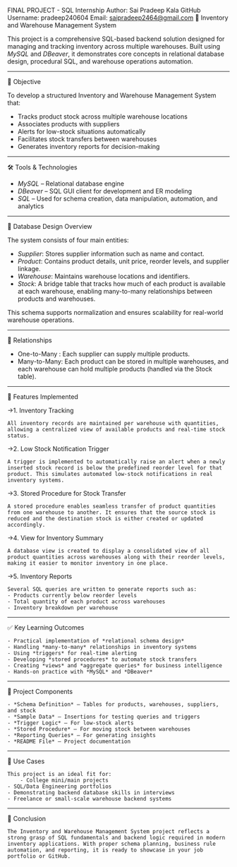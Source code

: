 FINAL PROJECT - SQL Internship
Author: Sai Pradeep Kala
GitHub Username: pradeep240604
Email: saipradeep2464@gmail.com
🏬 Inventory and Warehouse Management System

This project is a comprehensive SQL-based backend solution designed for managing and tracking inventory across multiple warehouses. Built using *MySQL* and *DBeaver*, it demonstrates core concepts in relational database design, procedural SQL, and warehouse operations automation.

---

🎯 Objective

To develop a structured Inventory and Warehouse Management System that:
- Tracks product stock across multiple warehouse locations
- Associates products with suppliers
- Alerts for low-stock situations automatically
- Facilitates stock transfers between warehouses
- Generates inventory reports for decision-making

---

🛠 Tools & Technologies

- *MySQL* – Relational database engine
- *DBeaver* – SQL GUI client for development and ER modeling
- *SQL* – Used for schema creation, data manipulation, automation, and analytics

---

🧱 Database Design Overview

The system consists of four main entities:

- *Supplier*: Stores supplier information such as name and contact.
- *Product*: Contains product details, unit price, reorder levels, and supplier linkage.
- *Warehouse*: Maintains warehouse locations and identifiers.
- *Stock*: A bridge table that tracks how much of each product is available at each warehouse, enabling many-to-many relationships between products and warehouses.

This schema supports normalization and ensures scalability for real-world warehouse operations.

---

🔗 Relationships

-  One-to-Many : Each supplier can supply multiple products.
-  Many-to-Many: Each product can be stored in multiple warehouses, and each warehouse can hold multiple products (handled via the Stock table).

---

🔔 Features Implemented

 ->1. Inventory Tracking

	All inventory records are maintained per warehouse with quantities, allowing a centralized view of available products and real-time stock status.

 ->2. Low Stock Notification Trigger

	A trigger is implemented to automatically raise an alert when a newly inserted stock record is below the predefined reorder level for that product. This simulates automated low-stock notifications in real inventory systems.

 ->3. Stored Procedure for Stock Transfer

	A stored procedure enables seamless transfer of product quantities from one warehouse to another. It ensures that the source stock is reduced and the destination stock is either created or updated accordingly.

 ->4. View for Inventory Summary

	A database view is created to display a consolidated view of all product quantities across warehouses along with their reorder levels, making it easier to monitor inventory in one place.

 ->5. Inventory Reports

	Several SQL queries are written to generate reports such as:
	- Products currently below reorder levels
	- Total quantity of each product across warehouses
	- Inventory breakdown per warehouse

---

 ✅ Key Learning Outcomes

	- Practical implementation of *relational schema design*
	- Handling *many-to-many* relationships in inventory systems
	- Using *triggers* for real-time alerting
	- Developing *stored procedures* to automate stock transfers
	- Creating *views* and *aggregate queries* for business intelligence
	- Hands-on practice with *MySQL* and *DBeaver*

---

 📁 Project Components

	- *Schema Definition* – Tables for products, warehouses, suppliers, and stock
	- *Sample Data* – Insertions for testing queries and triggers
	- *Trigger Logic* – For low-stock alerts
	- *Stored Procedure* – For moving stock between warehouses
	- *Reporting Queries* – For generating insights
	- *README File* – Project documentation

---

 💼 Use Cases

	This project is an ideal fit for:
		- College mini/main projects
	- SQL/Data Engineering portfolios
	- Demonstrating backend database skills in interviews
	- Freelance or small-scale warehouse backend systems

---

 📌 Conclusion

	The Inventory and Warehouse Management System project reflects a strong grasp of SQL fundamentals and backend logic required in modern inventory applications. With proper schema planning, business rule automation, and reporting, it is ready to showcase in your job portfolio or GitHub.

